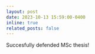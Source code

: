 ```yaml
---
layout: post
date: 2023-10-13 15:59:00-0400
inline: true
related_posts: false
---
```


Succesfully defended MSc thesis!